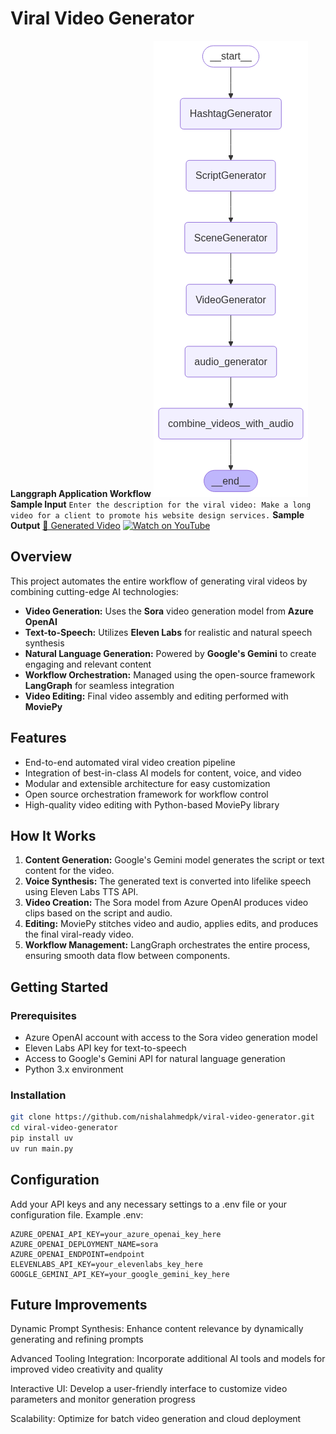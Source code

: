 # Viral Video Generator

**Langgraph Application Workflow**
![Workflow Diagram](langgraph.png)
**Sample Input**
```Enter the description for the viral video: Make a long video for a client to promote his website design services.```
**Sample Output**
[🎥 Generated Video](final_video_with_audio.mp4)
[![Watch on YouTube](thumbnail.png)](https://youtube.com/shorts/DaIMJY1yVGE?feature=share)

## Overview

This project automates the entire workflow of generating viral videos by combining cutting-edge AI technologies:

- **Video Generation:** Uses the **Sora** video generation model from **Azure OpenAI**  
- **Text-to-Speech:** Utilizes **Eleven Labs** for realistic and natural speech synthesis  
- **Natural Language Generation:** Powered by **Google's Gemini** to create engaging and relevant content  
- **Workflow Orchestration:** Managed using the open-source framework **LangGraph** for seamless integration  
- **Video Editing:** Final video assembly and editing performed with **MoviePy**



## Features

- End-to-end automated viral video creation pipeline  
- Integration of best-in-class AI models for content, voice, and video  
- Modular and extensible architecture for easy customization  
- Open source orchestration framework for workflow control  
- High-quality video editing with Python-based MoviePy library


## How It Works

1. **Content Generation:** Google's Gemini model generates the script or text content for the video.  
2. **Voice Synthesis:** The generated text is converted into lifelike speech using Eleven Labs TTS API.  
3. **Video Creation:** The Sora model from Azure OpenAI produces video clips based on the script and audio.  
4. **Editing:** MoviePy stitches video and audio, applies edits, and produces the final viral-ready video.  
5. **Workflow Management:** LangGraph orchestrates the entire process, ensuring smooth data flow between components.



## Getting Started

### Prerequisites

- Azure OpenAI account with access to the Sora video generation model  
- Eleven Labs API key for text-to-speech  
- Access to Google's Gemini API for natural language generation  
- Python 3.x environment  

### Installation

```bash
git clone https://github.com/nishalahmedpk/viral-video-generator.git
cd viral-video-generator
pip install uv
uv run main.py
```

## Configuration
Add your API keys and any necessary settings to a .env file or your configuration file. Example .env:

```
AZURE_OPENAI_API_KEY=your_azure_openai_key_here
AZURE_OPENAI_DEPLOYMENT_NAME=sora
AZURE_OPENAI_ENDPOINT=endpoint
ELEVENLABS_API_KEY=your_elevenlabs_key_here
GOOGLE_GEMINI_API_KEY=your_google_gemini_key_here
```

## Future Improvements

Dynamic Prompt Synthesis: Enhance content relevance by dynamically generating and refining prompts

Advanced Tooling Integration: Incorporate additional AI tools and models for improved video creativity and quality

Interactive UI: Develop a user-friendly interface to customize video parameters and monitor generation progress

Scalability: Optimize for batch video generation and cloud deployment

